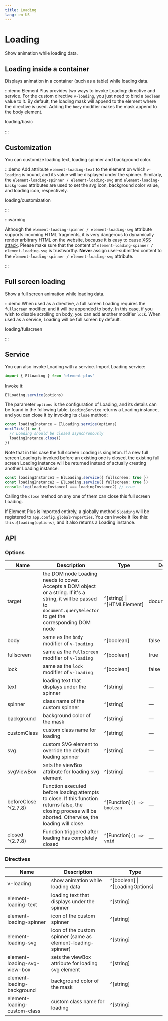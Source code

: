```yaml
---
title: Loading
lang: en-US
---
```


# Loading

Show animation while loading data.

## Loading inside a container

Displays animation in a container (such as a table) while loading data.

:::demo Element Plus provides two ways to invoke Loading: directive and service. For the custom directive `v-loading`, you just need to bind a `boolean` value to it. By default, the loading mask will append to the element where the directive is used. Adding the `body` modifier makes the mask append to the body element.

loading/basic

:::

## Customization

You can customize loading text, loading spinner and background color.

:::demo Add attribute `element-loading-text` to the element on which `v-loading` is bound, and its value will be displayed under the spinner. Similarly, the `element-loading-spinner / element-loading-svg` and `element-loading-background` attributes are used to set the svg icon, background color value, and loading icon, respectively.

loading/customization

:::

:::warning

Although the `element-loading-spinner / element-loading-svg` attribute supports incoming HTML fragments, it is very dangerous to dynamically render arbitrary HTML on the website, because it is easy to cause [XSS attack](https://en.wikipedia.org/wiki/Cross-site_scripting). Please make sure that the content of `element-loading-spinner / element-loading-svg` is trustworthy. **Never** assign user-submitted content to the `element-loading-spinner / element-loading-svg` attribute.

:::

## Full screen loading

Show a full screen animation while loading data.

:::demo When used as a directive, a full screen Loading requires the `fullscreen` modifier, and it will be appended to body. In this case, if you wish to disable scrolling on body, you can add another modifier `lock`. When used as a service, Loading will be full screen by default.

loading/fullscreen

:::

## Service

You can also invoke Loading with a service. Import Loading service:

```ts
import { ElLoading } from 'element-plus'
```

Invoke it:

```ts
ElLoading.service(options)
```

The parameter `options` is the configuration of Loading, and its details can be found in the following table. `LoadingService` returns a Loading instance, and you can close it by invoking its `close` method:

```ts
const loadingInstance = ElLoading.service(options)
nextTick(() => {
  // Loading should be closed asynchronously
  loadingInstance.close()
})
```

Note that in this case the full screen Loading is singleton. If a new full screen Loading is invoked before an existing one is closed, the existing full screen Loading instance will be returned instead of actually creating another Loading instance:

```ts
const loadingInstance1 = ElLoading.service({ fullscreen: true })
const loadingInstance2 = ElLoading.service({ fullscreen: true })
console.log(loadingInstance1 === loadingInstance2) // true
```

Calling the `close` method on any one of them can close this full screen Loading.

If Element Plus is imported entirely, a globally method `$loading` will be registered to `app.config.globalProperties`. You can invoke it like this: `this.$loading(options)`, and it also returns a Loading instance.

## API

### Options

| Name                 | Description                                                                                                                                                              | Type                       | Default       |
| -------------------- | ------------------------------------------------------------------------------------------------------------------------------------------------------------------------ | -------------------------- | ------------- |
| target               | the DOM node Loading needs to cover. Accepts a DOM object or a string. If it's a string, it will be passed to `document.querySelector` to get the corresponding DOM node | ^[string] \| ^[HTMLElement] | document.body |
| body                 | same as the `body` modifier of `v-loading`                                                                                                                               | ^[boolean]                 | false         |
| fullscreen           | same as the `fullscreen` modifier of `v-loading`                                                                                                                         | ^[boolean]                 | true          |
| lock                 | same as the `lock` modifier of `v-loading`                                                                                                                               | ^[boolean]                 | false         |
| text                 | loading text that displays under the spinner                                                                                                                             | ^[string]                  | —             |
| spinner              | class name of the custom spinner                                                                                                                                         | ^[string]                  | —             |
| background           | background color of the mask                                                                                                                                             | ^[string]                  | —             |
| customClass          | custom class name for loading                                                                                                                                            | ^[string]                  | —             |
| svg                  | custom SVG element to override the default loading spinner                                                                                                               | ^[string]                  | —             |
| svgViewBox           | sets the viewBox attribute for loading svg element                                                                                                                       | ^[string]                  | —             |
| beforeClose ^(2.7.8) | Function executed before loading attempts to close. If this function returns false, the closing process will be aborted. Otherwise, the loading will close.              | ^[Function]`() => boolean` | —             |
| closed ^(2.7.8)      | Function triggered after loading has completely closed                                                                                                                   | ^[Function]`() => void`    | —             |

### Directives

| Name                         | Description                                                  | Type                           |
| ---------------------------- | ------------------------------------------------------------ | ------------------------------ |
| v-loading                    | show animation while loading data                            | ^[boolean] \| ^[LoadingOptions] |
| element-loading-text         | loading text that displays under the spinner                 | ^[string]                      |
| element-loading-spinner      | icon of the custom spinner                                   | ^[string]                      |
| element-loading-svg          | icon of the custom spinner (same as element-loading-spinner) | ^[string]                      |
| element-loading-svg-view-box | sets the viewBox attribute for loading svg element           | ^[string]                      |
| element-loading-background   | background color of the mask                                 | ^[string]                      |
| element-loading-custom-class | custom class name for loading                                | ^[string]                      |

